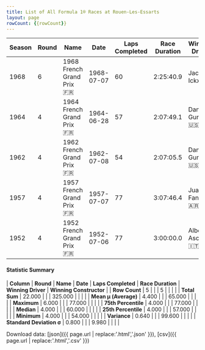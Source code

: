 ```yaml
---
title: List of All Formula 1® Races at Rouen-Les-Essarts
layout: page
rowCount: {{rowCount}}
---
```


| Season | Round | Name | Date | Laps Completed | Race Duration | Winning Driver | Winning Constructor |
|--|--|--|--|--|--|--|--|
| 1968 | 6 | 1968 French Grand Prix 🇫🇷 | 1968-07-07 | 60 | 2:25:40.9 | Jacky Ickx 🇧🇪 | Ferrari 🇮🇹 |
| 1964 | 4 | 1964 French Grand Prix 🇫🇷 | 1964-06-28 | 57 | 2:07:49.1 | Dan Gurney 🇺🇸 | Brabham-Climax 🇬🇧 |
| 1962 | 4 | 1962 French Grand Prix 🇫🇷 | 1962-07-08 | 54 | 2:07:05.5 | Dan Gurney 🇺🇸 | Porsche 🇩🇪 |
| 1957 | 4 | 1957 French Grand Prix 🇫🇷 | 1957-07-07 | 77 | 3:07:46.4 | Juan Fangio 🇦🇷 | Maserati 🇮🇹 |
| 1952 | 4 | 1952 French Grand Prix 🇫🇷 | 1952-07-06 | 77 | 3:00:00.0 | Alberto Ascari 🇮🇹 | Ferrari 🇮🇹 |

#### Statistic Summary

| **Column** | **Round** | **Name** | **Date** | **Laps Completed** | **Race Duration** | **Winning Driver** | **Winning Constructor** |
| **Row Count** | 5 |  |  | 5 |  |  |  |
| **Total Sum** | 22.000 |  |  | 325.000 |  |  |  |
| **Mean μ (Average)** | 4.400 |  |  | 65.000 |  |  |  |
| **Maximum** | 6.000 |  |  | 77.000 |  |  |  |
| **75th Percentile** | 4.000 |  |  | 77.000 |  |  |  |
| **Median** | 4.000 |  |  | 60.000 |  |  |  |
| **25th Percentile** | 4.000 |  |  | 57.000 |  |  |  |
| **Minimum** | 4.000 |  |  | 54.000 |  |  |  |
| **Variance** | 0.640 |  |  | 99.600 |  |  |  |
| **Standard Deviation σ** | 0.800 |  |  | 9.980 |  |  |  |

Download data: [json]({{ page.url | replace:'.html','.json' }}), [csv]({{ page.url | replace:'.html','.csv' }})
